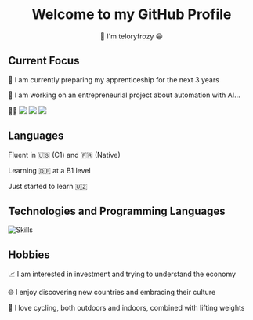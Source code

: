 <h1 align="center">
  <b>Welcome to my GitHub Profile</b>  
</h1>
<p align="center">👋 I'm teloryfrozy 😁</p>


## Current Focus

<p>🌱 I am currently preparing my apprenticeship for the next 3 years</p>
<p>🚀 I am working on an entrepreneurial project about automation with AI...</p>
<p>🧑‍💻 <img src="https://img.shields.io/badge/ChatGPT-74aa9c?style=for-the-badge&logo=openai&logoColor=white"/> <img src="https://img.shields.io/badge/Linux-FCC624?style=for-the-badge&logo=linux&logoColor=black"/> <img src="https://img.shields.io/badge/GIT-E44C30?style=for-the-badge&logo=git&logoColor=white"/></p>

## Languages

<p>Fluent in 🇺🇸 (C1) and 🇫🇷 (Native)</p>
<p>Learning 🇩🇪 at a B1 level</p>
<p>Just started to learn 🇺🇿</p>


## Technologies and Programming Languages

<img src="https://skillicons.dev/icons?i=py,django,vscode,notion,qt,latex,react,vue,svelte,ts" alt="Skills" />


## Hobbies

<p>📈 I am interested in investment and trying to understand the economy</p>
<p>🌐 I enjoy discovering new countries and embracing their culture</p>
<p>🚴 I love cycling, both outdoors and indoors, combined with lifting weights</p>


<!---
teloryfrozy/teloryfrozy is a ✨ special ✨ repository because its `README.md` (this file) appears on your GitHub profile.
You can click the Preview link to take a look at your changes.
--->
